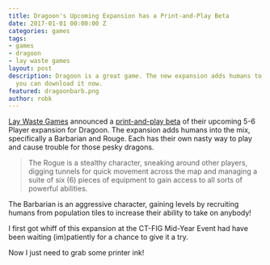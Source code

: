 ```yaml
---
title: Dragoon's Upcoming Expansion has a Print-and-Play Beta
date: 2017-01-01 00:00:00 Z
categories: games
tags:
- games
- dragoon
- lay waste games
layout: post
description: Dragoon is a great game. The new expansion adds humans to the mix, and
  you can download it now.
featured: dragoonbarb.png
author: robk
---
```


[Lay Waste Games](http://www.laywastegames.com) announced a [print-and-play beta](https://www.dropbox.com/s/oszkzkn4fp7wi4r/DragoonExpPNP_Beta3.zip?dl=0) of their upcoming 5-6 Player expansion for Dragoon. The expansion adds humans into the mix, specifically a Barbarian and Rouge. Each has their own nasty way to play and cause trouble for those pesky dragons.

>The Rogue is a stealthy character, sneaking around other players, digging tunnels for quick movement across the map and managing a suite of six (6) pieces of equipment to gain access to all sorts of powerful abilities.
>
The Barbarian is an aggressive character, gaining levels by recruiting humans from population tiles to increase their ability to take on anybody!

I first got whiff of this expansion at the CT-FIG Mid-Year Event had have been waiting (im)patiently for a chance to give it a try.

Now I just need to grab some printer ink!
